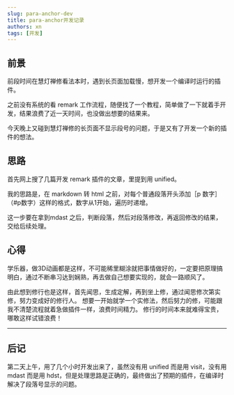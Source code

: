 ```yaml
---
slug: para-anchor-dev
title: para-anchor开发记录
authors: xn
tags: [开发]
---
```


## 前景
前段时间在慧灯禅修看法本时，遇到长页面加载慢，想开发一个编译时运行的插件。

之前没有系统的看 remark 工作流程，随便找了一个教程，简单做了一下就着手开发，结果浪费了近一天时间，也没做出想要的结果来。

今天晚上又碰到慧灯禅修的长页面不显示段号的问题，于是又有了开发一个新的插件的想法。

## 思路
首先网上搜了几篇开发 remark 插件的文章，里提到用 unified。

我的思路是，在 markdown 转 html 之前，对每个普通段落开头添加［p 数字］（#p数字）这样的格式，数字从1开始，遍历时递增。

这一步要在拿到mdast
之后，判断段落，然后对段落修改，再返回修改的结果，交给后续处理。


## 心得
学乐器，做3D动画都是这样，不可能稀里糊涂就把事情做好的，一定要把原理搞明白，通过不断串习达到娴熟，再去做自己想要实现的，就会一路顺风了。

由此想到修行也是这样，首先闻思，生成定解，再到坐上修，通过闻思修次第实修，努力变成好的修行人。
想要一开始就学一个实修法，然后努力的修，可能跟我不清楚流程就着急做插件一样，浪费时间精力。
修行的时间本来就难得宝贵，哪敢这样试错浪费！

---
## 后记
第二天上午，用了几个小时开发出来了，虽然没有用 unified 而是用 visit，没有用 mdast 而是用 hdst，但是处理思路是正确的，最终做出了预期的插件，在编译时解决了段落号显示的问题。